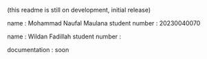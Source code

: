 (this readme is still on development, initial release)

name : Mohammad Naufal Maulana
student number : 20230040070

name : Wildan Fadillah
student number : 

documentation : soon
